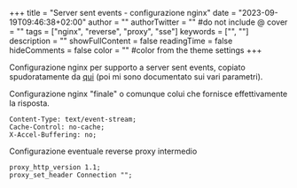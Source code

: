 +++
title = "Server sent events - configurazione nginx"
date = "2023-09-19T09:46:38+02:00"
author = ""
authorTwitter = "" #do not include @
cover = ""
tags = ["nginx", "reverse", "proxy", "sse"]
keywords = ["", ""]
description = ""
showFullContent = false
readingTime = false
hideComments = false
color = "" #color from the theme settings
+++

Configurazione nginx per supporto a server sent events, copiato spudoratamente da [qui](https://gist.github.com/maiha/4d5a5ff840edf36ea37e3454f0077801) (poi mi sono documentato sui vari parametri).

<!--more-->

Configurazione nginx "finale" o comunque colui che fornisce effettivamente la risposta.

```
Content-Type: text/event-stream;
Cache-Control: no-cache;
X-Accel-Buffering: no;
```

Configurazione eventuale reverse proxy intermedio

```
proxy_http_version 1.1;
proxy_set_header Connection "";
```

